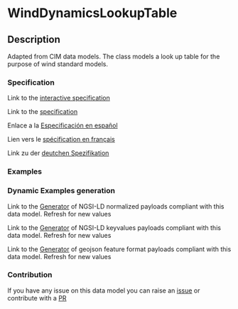 # WindDynamicsLookupTable

## Description 

Adapted from CIM data models. The class models a look up table for the purpose of wind standard models.
### Specification

Link to the [interactive specification](https://swagger.lab.fiware.org/?url=https://github.com/smart-data-models/dataModel.EnergyCIM/blob/master/WindDynamicsLookupTable/swagger.yaml)

Link to the [specification](https://github.com/smart-data-models/dataModel.EnergyCIM/blob/master/WindDynamicsLookupTable/doc/spec.md)

Enlace a la [Especificación en español](https://github.com/smart-data-models/dataModel.EnergyCIM/blob/master/WindDynamicsLookupTable/doc/spec_ES.md)

Lien vers le [spécification en français](https://github.com/smart-data-models/dataModel.EnergyCIM/blob/master/WindDynamicsLookupTable/doc/spec_FR.md)

Link zu der [deutchen Spezifikation](https://github.com/smart-data-models/dataModel.EnergyCIM/blob/master/WindDynamicsLookupTable/doc/spec_DE.md)
### Examples
### Dynamic Examples generation

Link to the [Generator](https://smartdatamodels.org/extra/ngsi-ld_generator_v0.92.php?schemaUrl=https://raw.githubusercontent.com/smart-data-models/dataModel.EnergyCIM/master/WindDynamicsLookupTable/schema.json&email=info@smartdatamodels.org) of NGSI-LD normalized payloads compliant with this data model. Refresh for new values

Link to the [Generator](https://smartdatamodels.org/extra/ngsi-ld_generator_keyvalues_v0.92.php?schemaUrl=https://raw.githubusercontent.com/smart-data-models/dataModel.EnergyCIM/master/WindDynamicsLookupTable/schema.json&email=info@smartdatamodels.org) of NGSI-LD keyvalues payloads compliant with this data model. Refresh for new values

Link to the [Generator](https://smartdatamodels.org/extra/geojson_features_generator_v1.0.php?schemaUrl=https://raw.githubusercontent.com/smart-data-models/dataModel.EnergyCIM/master/WindDynamicsLookupTable/schema.json&email=info@smartdatamodels.org) of geojson feature format payloads compliant with this data model. Refresh for new values
### Contribution

 If you have any issue on this data model you can raise an [issue](https://github.com/smart-data-models/dataModel.EnergyCIM/issues)  or contribute with a [PR](https://github.com/smart-data-models/dataModel.EnergyCIM/pulls)